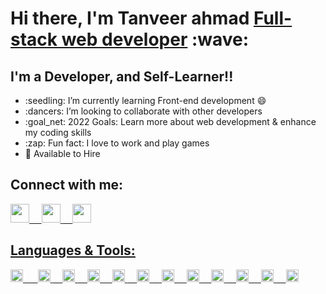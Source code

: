 <h1>Hi there, I'm Tanveer ahmad <a href="https://tanveerisonline.github.io/portfolio_website/">Full-stack web developer</a> :wave:</h1>
<h2>I'm a Developer, and Self-Learner!!</h2>
<ul>
  <li>:seedling: I’m currently learning Front-end development 😄</li>
  <li>:dancers: I’m looking to collaborate with other developers</li>
  <li>:goal_net: 2022 Goals: Learn more about web development & enhance my coding skills</li>
  <li>:zap: Fun fact: I love to work and play games</li>
  <li>💼 Available to Hire</li>
</ul>
<h2>Connect with me:</h2>
<p>
<a href="https://github.com/tanveerisonline/"> <img src= "https://camo.githubusercontent.com/61bdd2e32559622456274c196b0e3d8e1902895c74766d031c5a7df91b1d86a2/68747470733a2f2f63646e2e6a7364656c6976722e6e65742f6e706d2f73696d706c652d69636f6e734076362f69636f6e732f6769746875622e737667" style="width:30px; height:30px;">
<a href="https://www.linkedin.com/in/tanveer-ahmad-899462211/">&nbsp&nbsp&nbsp <img src= "https://camo.githubusercontent.com/9daae3dd5ec04b691eca3b0c17b90026308e0432f93f7b981d2710cdaa82557a/68747470733a2f2f63646e2e6a7364656c6976722e6e65742f6e706d2f73696d706c652d69636f6e734076362f69636f6e732f6c696e6b6564696e2e737667" style="width:30px; height:30px;">
<a href="https://twitter.com/Tanveer98589023"> &nbsp&nbsp&nbsp&nbsp<img src= "https://camo.githubusercontent.com/78177033dd771aae36f0c5924e15c067e603910458a6e944afb19a2c8e63a470/68747470733a2f2f63646e2e6a7364656c6976722e6e65742f6e706d2f73696d706c652d69636f6e734076362f69636f6e732f747769747465722e737667" style="width:30px; height:30px;">
</p>
<h2>Languages & Tools:</h2>
<p>
<a href="#"> <img src= "https://camo.githubusercontent.com/5fa137d222dde7b69acd22c6572a065ce3656e6ffa1f5e88c1b5c7a935af3cc6/68747470733a2f2f63646e2e6a7364656c6976722e6e65742f67682f64657669636f6e732f64657669636f6e2f69636f6e732f7673636f64652f7673636f64652d6f726967696e616c2e737667" style="width:20px; height:20px;">
<a href="#">&nbsp&nbsp&nbsp&nbsp <img src= "https://camo.githubusercontent.com/da7acacadecf91d6dc02efcd2be086bb6d78ddff19a1b7a0ab2755a6fda8b1e9/68747470733a2f2f63646e2e6a7364656c6976722e6e65742f67682f64657669636f6e732f64657669636f6e2f69636f6e732f68746d6c352f68746d6c352d6f726967696e616c2e737667" style="width:20px; height:20px;">
<a href="#"> &nbsp&nbsp&nbsp&nbsp<img src= "https://camo.githubusercontent.com/2e496d4bfc6f753ddca87b521ce95c88219f77800212ffa6d4401ad368c82170/68747470733a2f2f63646e2e6a7364656c6976722e6e65742f67682f64657669636f6e732f64657669636f6e2f69636f6e732f637373332f637373332d6f726967696e616c2e737667" style="width:20px; height:20px;">
  <a href="#"> &nbsp&nbsp&nbsp&nbsp<img src= "https://camo.githubusercontent.com/26901b819fb10ef4e2c652aa40e24775247664d84a7597bebb66898a24dddedd/68747470733a2f2f63646e2e6a7364656c6976722e6e65742f67682f64657669636f6e732f64657669636f6e2f69636f6e732f736173732f736173732d6f726967696e616c2e737667" style="width:20px; height:20px;">
    <a href="#"> &nbsp&nbsp&nbsp&nbsp<img src= "https://camo.githubusercontent.com/442c452cb73752bb1914ce03fce2017056d651a2099696b8594ddf5ccc74825e/68747470733a2f2f63646e2e6a7364656c6976722e6e65742f67682f64657669636f6e732f64657669636f6e2f69636f6e732f6a6176617363726970742f6a6176617363726970742d6f726967696e616c2e737667" style="width:20px; height:20px;">
      <a href="#"> &nbsp&nbsp&nbsp&nbsp<img src= "https://camo.githubusercontent.com/27d0b117da00485c56d69aef0fa310a3f8a07abecc8aa15fa38c8b78526c60ac/68747470733a2f2f63646e2e6a7364656c6976722e6e65742f67682f64657669636f6e732f64657669636f6e2f69636f6e732f72656163742f72656163742d6f726967696e616c2e737667" style="width:20px; height:20px;">
        <a href="#"> &nbsp&nbsp&nbsp&nbsp<img src= "https://camo.githubusercontent.com/85a3f21551aec9137fd7627cd9b4ce0f7cf844ab80f26e7f091cc3c39d117e2a/68747470733a2f2f63646e2e6a7364656c6976722e6e65742f67682f64657669636f6e732f64657669636f6e2f69636f6e732f6761747362792f6761747362792d6f726967696e616c2e737667" style="width:20px; height:20px;">
          <a href="#"> &nbsp&nbsp&nbsp&nbsp<img src= "https://camo.githubusercontent.com/4f06622b58ef8d2b07d366a4296dfa73965f02f2a824563afb0c4cca0665da97/68747470733a2f2f63646e2e6a7364656c6976722e6e65742f67682f64657669636f6e732f64657669636f6e2f69636f6e732f6772617068716c2f6772617068716c2d706c61696e2e737667" style="width:20px; height:20px;">
            <a href="#"> &nbsp&nbsp&nbsp&nbsp<img src= "https://camo.githubusercontent.com/900baefb89e187c8b32cdbb3b440d1502fe8f30a1a335cc5dc5868af0142f8b1/68747470733a2f2f63646e2e6a7364656c6976722e6e65742f67682f64657669636f6e732f64657669636f6e2f69636f6e732f6e6f64656a732f6e6f64656a732d6f726967696e616c2e737667" style="width:20px; height:20px;">
              <a href="#"> &nbsp&nbsp&nbsp&nbsp<img src= "https://camo.githubusercontent.com/9ebde7ca22ab3f3b4bf92d2743804ab9e581e413a16cdf3626c2092e69967d80/68747470733a2f2f63646e2e6a7364656c6976722e6e65742f67682f64657669636f6e732f64657669636f6e2f69636f6e732f6d6f6e676f64622f6d6f6e676f64622d6f726967696e616c2e737667" style="width:20px; height:20px;">
                <a href="#"> &nbsp&nbsp&nbsp&nbsp<img src= "https://camo.githubusercontent.com/2582ec2237a3a1fbd34e9b57332b72be27a7facb32abe7c2335e5f86e5f457a8/68747470733a2f2f63646e2e6a7364656c6976722e6e65742f67682f64657669636f6e732f64657669636f6e2f69636f6e732f6d7973716c2f6d7973716c2d6f726967696e616c2e737667" style="width:20px; height:20px;">
                  <a href="#"> &nbsp&nbsp&nbsp&nbsp<img src= "https://camo.githubusercontent.com/dc9e7e657b4cd5ba7d819d1a9ce61434bd0ddbb94287d7476b186bd783b62279/68747470733a2f2f63646e2e6a7364656c6976722e6e65742f67682f64657669636f6e732f64657669636f6e2f69636f6e732f6769742f6769742d6f726967696e616c2e737667" style="width:20px; height:20px;">
</p>
